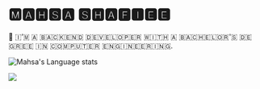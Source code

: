 # 🅼🅰🅷🆂🅰 🆂🅷🅰🅵🅸🅴🅴
👀 🇮‌’🇲‌ 🇦‌ 🇧‌🇦‌🇨‌🇰‌🇪‌🇳‌🇩‌ 🇩‌🇪‌🇻‌🇪‌🇱‌🇴‌🇵‌🇪‌🇷‌ 🇼‌🇮‌🇹‌🇭‌ 🇦‌ 🇧‌🇦‌🇨‌🇭‌🇪‌🇱‌🇴‌🇷‌'🇸‌ 🇩‌🇪‌🇬‌🇷‌🇪‌🇪‌ 🇮‌🇳‌ 🇨‌🇴‌🇲‌🇵‌🇺‌🇹‌🇪‌🇷‌ 🇪‌🇳‌🇬‌🇮‌🇳‌🇪‌🇪‌🇷‌🇮‌🇳‌🇬‌.
      
![Mahsa's Language stats](https://github-readme-stats-eight-theta.vercel.app/api/top-langs/?username=mahsa-shafiee&layout=compact&langs_count=8&hide_border=true&theme=cobalt&bg_color=#f0fbff)

[![](https://img.shields.io/badge/LinkedIn-0077B5?style=for-the-badge&logo=linkedin&logoColor=white)](https://www.linkedin.com/in/mahsa-shafiee/)
